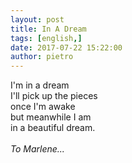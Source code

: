```yaml
---
layout: post
title: In A Dream
tags: [english,]
date: 2017-07-22 15:22:00
author: pietro
---
```

I'm in a dream<br/>I'll pick up the pieces<br/>once I'm awake<br/>but meanwhile I am<br/>in a beautiful dream.<br/><br/><i>To Marlene...</i>
